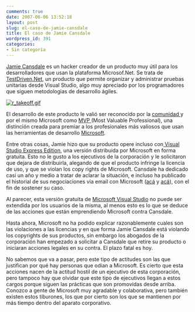 ```yaml
---
comments: true
date: 2007-06-06 13:52:18
layout: post
slug: el-caso-de-jamie-cansdale
title: El caso de Jamie Cansdale
wordpress_id: 391
categories:
- Sin categoría
---
```


[Jamie Cansdale](http://weblogs.asp.net/nunitaddin/) es un hacker creador de un producto muy útil para los desarrolladores que usan la plataforma Microsof.Net. Se trata de [TestDriven.Net](http://testdriven.net/), un producto que permite organizar y administrar pruebas unitarias desde Visual Studio, algo muy apreciado por los programadores que siguen metodologias de desarrollo ágiles.

[![r_takeoff.gif](file:///I:/documentos/blogs/lnds/La%20Naturaleza%20del%20Software%20%20Archivos%20Junio%202007_files/r_takeoff.gif)](http://testdriven.net/)

El desarrollo de este producto le valió ser reconocido por la [comunidad ](http://weblogs.asp.net/)y por el mismo Microsoft como [MVP ](http://mvp.support.microsoft.com/)(Most Valuable Professional), una distinción creada para premiar a los profesionales más valiosos que usan las herramientas de desarrollo [Microsoft](http://ww.microsoft.com/).

Entre otras cosas, Jamie hizo que su producto opere incluso con[ Visual Studio Express Edition](http://msdn.microsoft.com/vstudio/express/), una versión distribuida por Microsoft en forma gratuita. Esto no le gusto a los ejecutivos de la corporación y le solicitaron que dejara de distribuirla, alegando de que el producto infringe la licencia de uso, y que se violan los copy rights de Microsoft. Cansdale ha dedicado casi un año y medio a tratar de aclarar la situación, e incluso ha publicado el historial de sus negociaciones via email con Microsoft ([acá](http://www.mutantdesign.co.uk/downloads/ExpressEmails1.html) y [acá](http://www.mutantdesign.co.uk/downloads/ExpressEmails2.html)), con el fin de sostener su caso.

Al parecer, esta versión gratuita de [Microsoft Visual Studio](http://msdn2.microsoft.com/en-us/vstudio/aa973782.aspx) no puede ser extendida por los usuarios de la misma, al menos esto es lo que se deduce de las acciones que están emprendiendo Microsoft contra Cansdale.

Hasta ahora, Microsoft no ha podido explicar razonablemente cuales son las violaciones a las licencias y en que forma Jamie Cansdale está violando los copyrights de sus productos, sin embargo los abogados de la corporación han empezado a solicitar a Cansdale que retire su producto o iniciaran acciones legales en su contra. El plazo fatal es hoy.

No sabemos que va a pasar, pero este tipo de actitudes son las que justifican por qué hay personas que odian a Microsoft. Es cierto que esta acciones nacen de la actitud hostil de un ejecutivo de esta corporación, pero tampoco hay que olvidar que este tipo de ejecutivos llegan a estos cargos porque siguen las prácticas que son promovidas desde arriba. Conozco a gente de Microsoft muy agradable y colaborativa, pero también existen estos tiburones, los que por cierto son los que se mantienen por más tiempo dentro del aparato corporativo.



